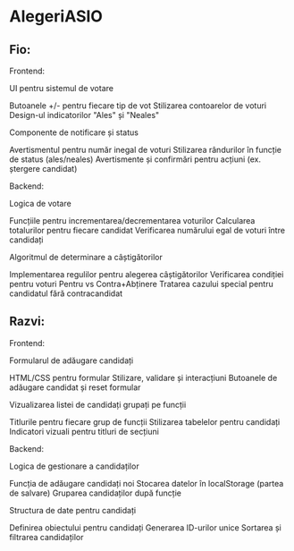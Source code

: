# AlegeriASIO

## Fio: 
Frontend:

UI pentru sistemul de votare

Butoanele +/- pentru fiecare tip de vot
Stilizarea contoarelor de voturi
Design-ul indicatorilor "Ales" și "Neales"


Componente de notificare și status

Avertismentul pentru număr inegal de voturi
Stilizarea rândurilor în funcție de status (ales/neales)
Avertismente și confirmări pentru acțiuni (ex. ștergere candidat)



Backend:

Logica de votare

Funcțiile pentru incrementarea/decrementarea voturilor
Calcularea totalurilor pentru fiecare candidat
Verificarea numărului egal de voturi între candidați


Algoritmul de determinare a câștigătorilor

Implementarea regulilor pentru alegerea câștigătorilor
Verificarea condiției pentru voturi Pentru vs Contra+Abținere
Tratarea cazului special pentru candidatul fără contracandidat





## Razvi:
Frontend:

Formularul de adăugare candidați

HTML/CSS pentru formular
Stilizare, validare și interacțiuni
Butoanele de adăugare candidat și reset formular


Vizualizarea listei de candidați grupați pe funcții

Titlurile pentru fiecare grup de funcții
Stilizarea tabelelor pentru candidați
Indicatori vizuali pentru titluri de secțiuni



Backend:

Logica de gestionare a candidaților

Funcția de adăugare candidați noi
Stocarea datelor în localStorage (partea de salvare)
Gruparea candidaților după funcție

Structura de date pentru candidați

Definirea obiectului pentru candidați
Generarea ID-urilor unice
Sortarea și filtrarea candidaților
